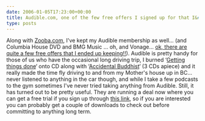 ```yaml
---
date: 2006-01-05T17:23:00+00:00
title: Audible.com, one of the few free offers I signed up for that I&#8217;m still using&#8230;
type: posts
---
```

Along with [Zooba.com](http://blogs.duncanmackenzie.net/duncanma/archive/2005/02/25/1149.aspx), I've kept my Audible membership as well... (and Columbia House DVD and BMG Music ... oh, and Vonage... [ok, there are quite a few free offers that I ended up keeping!!](http://blogs.duncanmackenzie.net/duncanma/archive/2005/04/27/1400.aspx)). Audible is pretty handy for those of us who have the occasional long driving trip, I burned &#8216;[Getting things done](http://www.amazon.com/exec/obidos/ASIN/0142000280/duncanmackenz-20?creative=327641&#038;camp=14573&#038;link_code=as1)&#8216; onto CD along with &#8216;[Accidental Buddhist](http://www.amazon.com/exec/obidos/ASIN/0385492677/duncanmackenz-20?creative=327641&#038;camp=14573&#038;link_code=as1)&#8216; (3 CDs apiece) and it really made the time fly driving to and from my Mother's house up in BC... never listened to anything in the car though, and while I take a few podcasts to the gym sometimes I've never tried taking anything from Audible. Still, it has turned out to be pretty useful. They are running a deal now where you can get a free trial if you sign up through [this link](http://www.audible.com/tellAFriend/525878FTZ22J), so if you are interested you can probably get a couple of downloads to check out before committing to anything long term.
